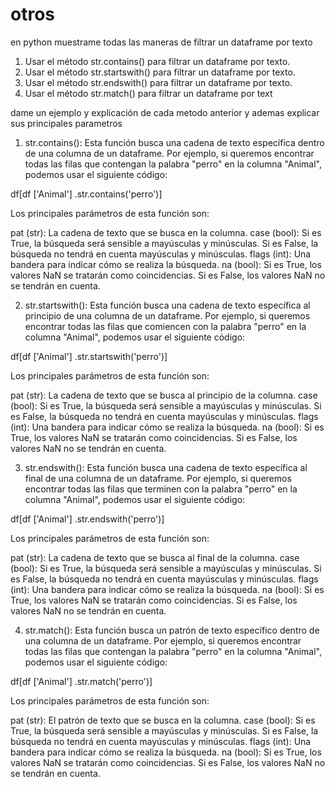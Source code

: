 # otros

en python muestrame todas las maneras de filtrar un dataframe por texto 

1. Usar el método str.contains() para filtrar un dataframe por texto.
2. Usar el método str.startswith() para filtrar un dataframe por texto.
3. Usar el método str.endswith() para filtrar un dataframe por texto.
4. Usar el método str.match() para filtrar un dataframe por text

dame un ejemplo y explicación  de cada metodo anterior  y ademas explicar sus principales parametros 

1. str.contains(): Esta función busca una cadena de texto específica dentro de una columna de un dataframe. Por ejemplo, si queremos encontrar todas las filas que contengan la palabra "perro" en la columna "Animal", podemos usar el siguiente código:

df[df
  ['Animal']
  .str.contains('perro')]

Los principales parámetros de esta función son:

pat (str): La cadena de texto que se busca en la columna.
case (bool): Si es True, la búsqueda será sensible a mayúsculas y minúsculas. Si es False, la búsqueda no tendrá en cuenta mayúsculas y minúsculas.
flags (int): Una bandera para indicar cómo se realiza la búsqueda.
na (bool): Si es True, los valores NaN se tratarán como coincidencias. Si es False, los valores NaN no se tendrán en cuenta.

2. str.startswith(): Esta función busca una cadena de texto específica al principio de una columna de un dataframe. Por ejemplo, si queremos encontrar todas las filas que comiencen con la palabra "perro" en la columna "Animal", podemos usar el siguiente código:

df[df
  ['Animal']
  .str.startswith('perro')]

Los principales parámetros de esta función son:

pat (str): La cadena de texto que se busca al principio de la columna.
case (bool): Si es True, la búsqueda será sensible a mayúsculas y minúsculas. Si es False, la búsqueda no tendrá en cuenta mayúsculas y minúsculas.
flags (int): Una bandera para indicar cómo se realiza la búsqueda.
na (bool): Si es True, los valores NaN se tratarán como coincidencias. Si es False, los valores NaN no se tendrán en cuenta.

3. str.endswith(): Esta función busca una cadena de texto específica al final de una columna de un dataframe. Por ejemplo, si queremos encontrar todas las filas que terminen con la palabra "perro" en la columna "Animal", podemos usar el siguiente código:

df[df
  ['Animal']
  .str.endswith('perro')]

Los principales parámetros de esta función son:

pat (str): La cadena de texto que se busca al final de la columna.
case (bool): Si es True, la búsqueda será sensible a mayúsculas y minúsculas. Si es False, la búsqueda no tendrá en cuenta mayúsculas y minúsculas.
flags (int): Una bandera para indicar cómo se realiza la búsqueda.
na (bool): Si es True, los valores NaN se tratarán como coincidencias. Si es False, los valores NaN no se tendrán en cuenta.

4. str.match(): Esta función busca un patrón de texto específico dentro de una columna de un dataframe. Por ejemplo, si queremos encontrar todas las filas que contengan la palabra "perro" en la columna "Animal", podemos usar el siguiente código:

df[df
  ['Animal']
  .str.match('perro')]

Los principales parámetros de esta función son:

pat (str): El patrón de texto que se busca en la columna.
case (bool): Si es True, la búsqueda será sensible a mayúsculas y minúsculas. Si es False, la búsqueda no tendrá en cuenta mayúsculas y minúsculas.
flags (int): Una bandera para indicar cómo se realiza la búsqueda.
na (bool): Si es True, los valores NaN se tratarán como coincidencias. Si es False, los valores NaN no se tendrán en cuenta.

